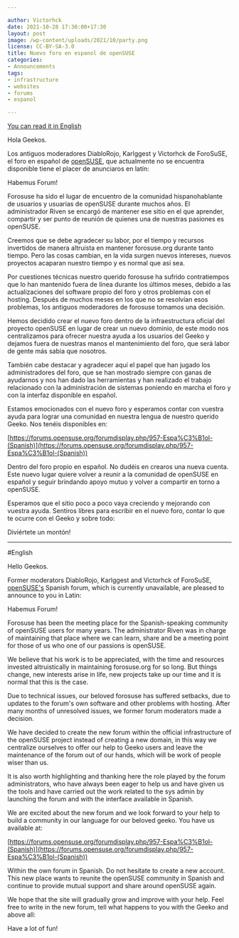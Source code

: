```yaml
---

author: Victorhck
date: 2021-10-28 17:30:00+17:30
layout: post
image: /wp-content/uploads/2021/10/party.png
license: CC-BY-SA-3.0
title: Nuevo foro en espanol de openSUSE
categories:
- Announcements
tags:
- infrastructure
- websites
- forums
- espanol

---
```


[You can read it in English](#English)

Hola Geekos.

Los antiguos moderadores DiabloRojo, Karlggest y Victorhck de ForoSuSE, el foro en español de [openSUSE](https://www.opensuse.org/), que actualmente no se encuentra disponible tiene el placer de anunciaros en latín:

Habemus Forum!

Forosuse ha sido el lugar de encuentro de la comunidad hispanohablante de usuarios y usuarias de openSUSE durante muchos años. El administrador Riven se encargó de mantener ese sitio en el que aprender, compartir y ser punto de reunión de quienes una de nuestras pasiones es openSUSE.

Creemos que se debe agradecer su labor, por el tiempo y recursos invertidos de manera altruista en mantener forosuse.org durante tanto tiempo. Pero las cosas cambian, en la vida surgen nuevos intereses, nuevos proyectos acaparan nuestro tiempo y es normal que así sea.

Por cuestiones técnicas nuestro querido forosuse ha sufrido contratiempos que lo han mantenido fuera de línea durante los últimos meses, debido a las actualizaciones del software propio del foro y otros problemas con el hosting. Después de muchos meses en los que no se resolvían esos problemas, los antiguos moderadores de forosuse tomamos una decisión.

Hemos decidido crear el nuevo foro dentro de la infraestructura oficial del proyecto openSUSE en lugar de crear un nuevo dominio, de este modo nos centralizamos para ofrecer nuestra ayuda a los usuarios del Geeko y dejamos fuera de nuestras manos el mantenimiento del foro, que será labor de gente más sabia que nosotros.

También cabe destacar y agradecer aquí el papel que han jugado los administradores del foro, que se han mostrado siempre con ganas de ayudarnos y nos han dado las herramientas y han realizado el trabajo relacionado con la administración de sistemas poniendo en marcha el foro y con la interfaz disponible en español.

Estamos emocionados con el nuevo foro y esperamos contar con vuestra ayuda para lograr una comunidad en nuestra lengua de nuestro querido Geeko. Nos tenéis disponibles en:

[https://forums.opensuse.org/forumdisplay.php/957-Espa%C3%B1ol-(Spanish)](https://forums.opensuse.org/forumdisplay.php/957-Espa%C3%B1ol-(Spanish))

Dentro del foro propio en español. No dudéis en crearos una nueva cuenta. Este nuevo lugar quiere volver a reunir a la comunidad de openSUSE en español y seguir brindando apoyo mutuo y volver a compartir en torno a openSUSE.

Esperamos que el sitio poco a poco vaya creciendo y mejorando con vuestra ayuda. Sentiros libres para escribir en el nuevo foro, contar lo que te ocurre con el Geeko y sobre todo: 

Diviértete un montón!

---

#English

Hello Geekos.

Former moderators DiabloRojo, Karlggest and Victorhck of ForoSuSE, [openSUSE's](https://www.opensuse.org/) Spanish forum, which is currently unavailable, are pleased to announce to you in Latin:

Habemus Forum!

Forosuse has been the meeting place for the Spanish-speaking community of openSUSE users for many years. The administrator Riven was in charge of maintaining that place where we can learn, share and be a meeting point for those of us who one of our passions is openSUSE.

We believe that his work is to be appreciated, with the time and resources invested altruistically in maintaining forosuse.org for so long. But things change, new interests arise in life, new projects take up our time and it is normal that this is the case.

Due to technical issues, our beloved forosuse has suffered setbacks, due to updates to the forum's own software and other problems with hosting. After many months of unresolved issues, we former forum moderators made a decision.

We have decided to create the new forum within the official infrastructure of the openSUSE project instead of creating a new domain, in this way we centralize ourselves to offer our help to Geeko users and leave the maintenance of the forum out of our hands, which will be work of people wiser than us.

It is also worth highlighting and thanking here the role played by the forum administrators, who have always been eager to help us and have given us the tools and have carried out the work related to the sys admin by launching the forum and with the interface available in Spanish.

We are excited about the new forum and we look forward to your help to build a community in our language for our beloved geeko. You have us available at:

[https://forums.opensuse.org/forumdisplay.php/957-Espa%C3%B1ol-(Spanish)](https://forums.opensuse.org/forumdisplay.php/957-Espa%C3%B1ol-(Spanish))

Within the own forum in Spanish. Do not hesitate to create a new account. This new place wants to reunite the openSUSE community in Spanish and continue to provide mutual support and share around openSUSE again.

We hope that the site will gradually grow and improve with your help. Feel free to write in the new forum, tell what happens to you with the Geeko and above all:

Have a lot of fun!
